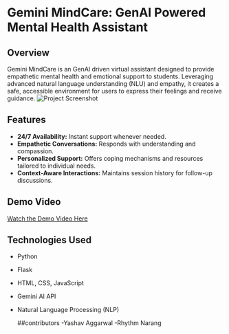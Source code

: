 # Gemini MindCare: GenAI Powered Mental Health Assistant

## Overview
Gemini MindCare is an GenAI driven virtual assistant designed to provide empathetic mental health and emotional support to students. Leveraging advanced natural language understanding (NLU) and empathy, it creates a safe, accessible environment for users to express their feelings and receive guidance.
![Project Screenshot](https://i.postimg.cc/gdGFpXSR/image.png)

## Features
- **24/7 Availability:** Instant support whenever needed.
- **Empathetic Conversations:** Responds with understanding and compassion.
- **Personalized Support:** Offers coping mechanisms and resources tailored to individual needs.
- **Context-Aware Interactions:** Maintains session history for follow-up discussions.

## Demo Video
[Watch the Demo Video Here](https://drive.google.com/file/d/1pijeKFwho4AizTz84I9XBf5hXVykK9hp/view)

## Technologies Used
- Python
- Flask
- HTML, CSS, JavaScript
- Gemini AI API
- Natural Language Processing (NLP)

  ##contributors
  -Yashav Aggarwal
  -Rhythm Narang

